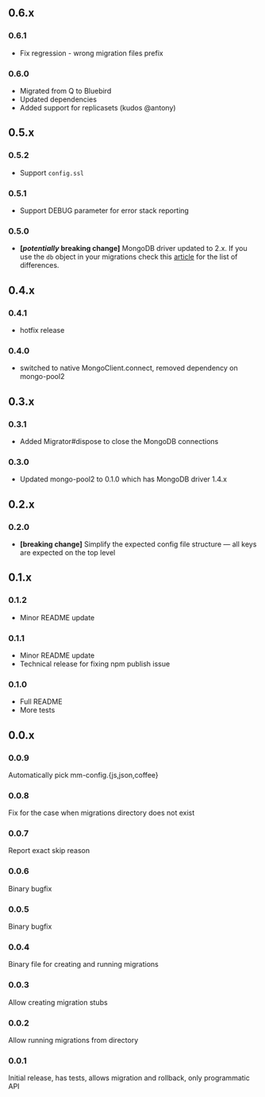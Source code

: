 ## 0.6.x

### 0.6.1

* Fix regression - wrong migration files prefix

### 0.6.0

* Migrated from Q to Bluebird
* Updated dependencies
* Added support for replicasets (kudos @antony)

## 0.5.x

### 0.5.2
* Support `config.ssl`

### 0.5.1
* Support DEBUG parameter for error stack reporting

### 0.5.0

* **[_potentially_ breaking change]** MongoDB driver updated to 2.x. If you use the `db` object in your migrations
check this [article](http://mongodb.github.io/node-mongodb-native/2.0/tutorials/changes-from-1.0/)
for the list of differences.

## 0.4.x

### 0.4.1

* hotfix release

### 0.4.0

* switched to native MongoClient.connect, removed dependency on mongo-pool2

## 0.3.x

### 0.3.1

* Added Migrator#dispose to close the MongoDB connections

### 0.3.0

* Updated mongo-pool2 to 0.1.0 which has MongoDB driver 1.4.x

## 0.2.x

### 0.2.0

* **[breaking change]** Simplify the expected config file structure — all keys are expected on the top level

## 0.1.x

### 0.1.2

* Minor README update

### 0.1.1

* Minor README update
* Technical release for fixing npm publish issue

### 0.1.0

* Full README
* More tests

## 0.0.x

### 0.0.9
Automatically pick mm-config.{js,json,coffee}

### 0.0.8
Fix for the case when migrations directory does not exist

### 0.0.7
Report exact skip reason

### 0.0.6
Binary bugfix

### 0.0.5
Binary bugfix

### 0.0.4
Binary file for creating and running migrations

### 0.0.3
Allow creating migration stubs

### 0.0.2
Allow running migrations from directory

### 0.0.1
Initial release, has tests, allows migration and rollback, only programmatic API

